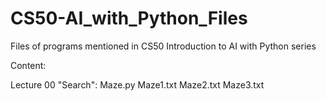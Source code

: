 # CS50-AI_with_Python_Files
Files of programs mentioned in CS50 Introduction to AI with Python series

Content:

Lecture 00 "Search":
  Maze.py 
  Maze1.txt
  Maze2.txt
  Maze3.txt

